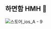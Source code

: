 ## 하면함 HMH 👋
![스토어_ios_A - 9](https://github.com/Team-HMH/.github/assets/68178395/c5f24102-94dd-4d2c-8fa5-99d40687fad0)
